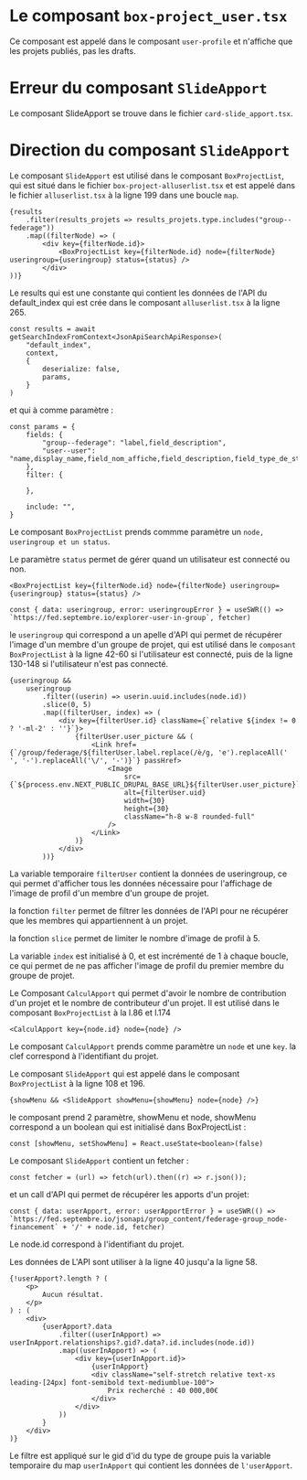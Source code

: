 # Le composant `box-project_user.tsx`

Ce composant est appelé dans le composant `user-profile` et n'affiche que les projets publiés, pas les drafts.

# Erreur du composant `SlideApport`

Le composant SlideApport se trouve dans le fichier `card-slide_apport.tsx`.

# Direction du composant `SlideApport`

Le composant `SlideApport` est utilisé dans le composant `BoxProjectList`, qui est situé dans le fichier `box-project-alluserlist.tsx` et est appelé dans le fichier `alluserlist.tsx` à la ligne 199 dans une boucle `map`.

```tsx
{results
	.filter(results_projets => results_projets.type.includes("group--federage"))
	.map((filterNode) => (
		<div key={filterNode.id}>
			<BoxProjectList key={filterNode.id} node={filterNode} useringroup={useringroup} status={status} />
		</div>
))}
```

Le results qui est une constante qui contient les données de l'API du default_index qui est crée dans le composant `alluserlist.tsx` à la ligne 265.

```tsx
const results = await getSearchIndexFromContext<JsonApiSearchApiResponse>(
	"default_index",
	context,
	{
		deserialize: false,
		params,
	}
)
```

et qui à comme paramètre :

```tsx
const params = {
	fields: {
		"group--federage": "label,field_description",
		"user--user": "name,display_name,field_nom_affiche,field_description,field_type_de_structure,user_picture",
	},
	filter: {

	},

	include: "",
}
```

Le composant `BoxProjectList` prends commme paramètre un `node, useringroup et un status`.

Le paramètre `status` permet de gérer quand un utilisateur est connecté ou non.

```tsx
<BoxProjectList key={filterNode.id} node={filterNode} useringroup={useringroup} status={status} />
```

```tsx
const { data: useringroup, error: useringroupError } = useSWR(() => `https://fed.septembre.io/explorer-user-in-group`, fetcher)
```

le `useringroup` qui correspond a un apelle d'API qui permet de récupérer l'image d'un membre d'un groupe de projet,
qui est utilisé dans le `composant BoxProjectList` à la ligne 42-60 si l'utilisateur est connecté, puis de la ligne 130-148 si l'utilisateur n'est pas connecté.

```tsx
{useringroup &&
	useringroup
		.filter((userin) => userin.uuid.includes(node.id))
		.slice(0, 5)
		.map((filterUser, index) => (
			<div key={filterUser.id} className={`relative ${index != 0 ? '-ml-2' : ''}`}>
				{filterUser.user_picture && (
					<Link href={`/group/federage/${filterUser.label.replace(/è/g, 'e').replaceAll(' ', '-').replaceAll('\/', '-')}`} passHref>
						<Image
							src={`${process.env.NEXT_PUBLIC_DRUPAL_BASE_URL}${filterUser.user_picture}`}
							alt={filterUser.uid}
							width={30}
							height={30}
							className="h-8 w-8 rounded-full"
						/>
					</Link>
				)}
			</div>
		))}
```
La variable temporaire `filterUser` contient la données de useringroup, ce qui permet d'afficher tous les données nécessaire pour l'affichage de l'image de profil d'un membre d'un groupe de projet.

la fonction `filter` permet de filtrer les données de l'API pour ne récupérer que les membres qui appartiennent à un projet.

la fonction `slice` permet de limiter le nombre d'image de profil à 5.

La variable `index` est initialisé à 0, et est incrémenté de 1 à chaque boucle, ce qui permet de ne pas afficher l'image de profil du premier membre du groupe de projet.

Le Composant `CalculApport` qui permet d'avoir le nombre de contribution d'un projet et le nombre de contributeur d'un projet.
Il est utilisé dans le composant `BoxProjectList` à la l.86 et l.174

```tsx
<CalculApport key={node.id} node={node} />
```

Le composant `CalculApport` prends comme paramètre un `node` et une `key`.
la clef correspond à l'identifiant du projet.

Le composant `SlideApport` qui est appelé dans le composant `BoxProjectList` à la ligne 108 et 196.
```tsx
{showMenu && <SlideApport showMenu={showMenu} node={node} />}
```

le composant prend 2 paramètre, showMenu et node,
showMenu correspond a un boolean qui est initialisé dans BoxProjectList :

```tsx
const [showMenu, setShowMenu] = React.useState<boolean>(false)
```

Le composant `SlideApport` contient un fetcher :

```tsx
const fetcher = (url) => fetch(url).then((r) => r.json());
```

et un call d'API qui permet de récupérer les apports d'un projet:

```tsx
const { data: userApport, error: userApportError } = useSWR(() => `https://fed.septembre.io/jsonapi/group_content/federage-group_node-financement` + '/' + node.id, fetcher)
```

Le node.id correspond à l'identifiant du projet.

Les données de L'API sont utiliser à la ligne 40 jusqu'a la ligne 58.

```tsx
{!userApport?.length ? (
	<p>
		Aucun résultat.
	</p>
) : (
	<div>
		{userApport?.data
			.filter((userInApport) => userInApport.relationships?.gid?.data?.id.includes(node.id))
			.map((userInApport) => (
				<div key={userInApport.id}>
					{userInApport}
					<div className="self-stretch relative text-xs leading-[24px] font-semibold text-mediumblue-100">
						Prix recherché : 40 000,00€
					</div>
				</div>
			))
		}
	</div>
)}
```

Le filtre est appliqué sur le gid d'id du type de groupe puis la variable temporaire du map `userInApport` qui contient les données de `l'userApport`.